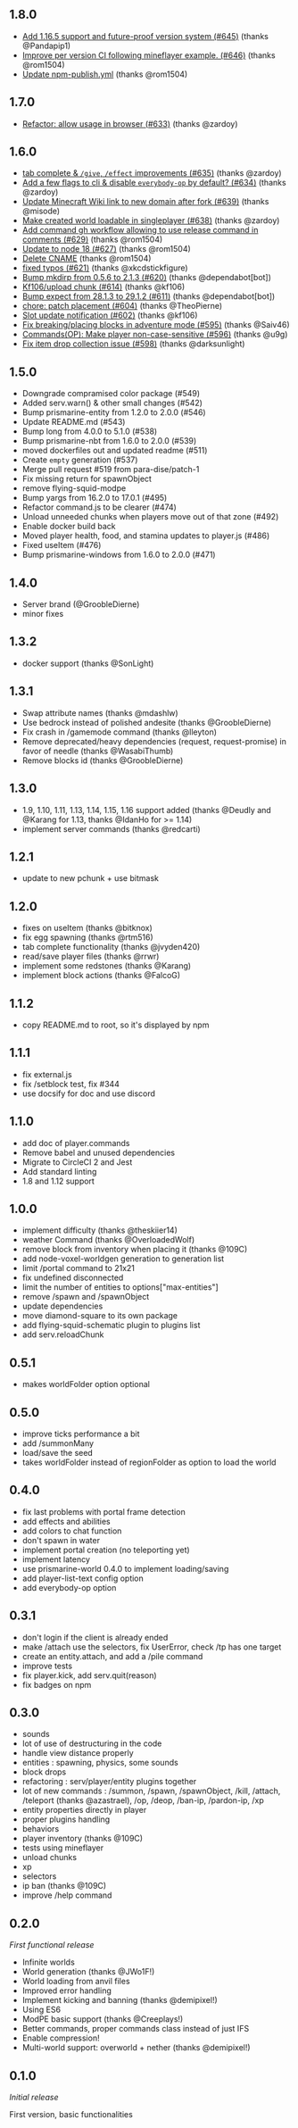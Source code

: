## 1.8.0
* [Add 1.16.5 support and future-proof version system (#645)](https://github.com/PrismarineJS/flying-squid/commit/f776de84b0570d0107efe9a889b32bb9b151d494) (thanks @Pandapip1)
* [Improve per version CI following mineflayer example. (#646)](https://github.com/PrismarineJS/flying-squid/commit/98fc4546f3d785fbdb230998018e978993575d43) (thanks @rom1504)
* [Update npm-publish.yml](https://github.com/PrismarineJS/flying-squid/commit/05de798772c74ef4841e09a723652f95b3b773e9) (thanks @rom1504)

## 1.7.0
* [Refactor: allow usage in browser (#633)](https://github.com/PrismarineJS/flying-squid/commit/768b69b5cdd3569d31a6ab1b1c00f5d41f69b897) (thanks @zardoy)

## 1.6.0
* [tab complete & `/give`, `/effect` improvements (#635)](https://github.com/PrismarineJS/flying-squid/commit/2c1bc4628eebe04eab6f1636d4e90f199fb5fb19) (thanks @zardoy)
* [Add a few flags to cli & disable `everybody-op` by default? (#634)](https://github.com/PrismarineJS/flying-squid/commit/9e3fafd5aba90e6d4eaf0dcef8e6ed9b529c7073) (thanks @zardoy)
* [Update Minecraft Wiki link to new domain after fork (#639)](https://github.com/PrismarineJS/flying-squid/commit/cb3cfd071b8d66a03d7db0d365dfca112be22305) (thanks @misode)
* [Make created world loadable in singleplayer (#638)](https://github.com/PrismarineJS/flying-squid/commit/37bb939fbabf4d81bca39a9a6a4ce2a67fddfd15) (thanks @zardoy)
* [Add command gh workflow allowing to use release command in comments (#629)](https://github.com/PrismarineJS/flying-squid/commit/2113acf3129bee44e68e0ad3b0014a8fb4325745) (thanks @rom1504)
* [Update to node 18 (#627)](https://github.com/PrismarineJS/flying-squid/commit/1112ec7bce2ea9091c10248ff53dfbbc260c7040) (thanks @rom1504)
* [Delete CNAME](https://github.com/PrismarineJS/flying-squid/commit/1158513f782b41a25a9ff5859495b6d2be4d31f0) (thanks @rom1504)
* [fixed typos (#621)](https://github.com/PrismarineJS/flying-squid/commit/3336120afb83a3f52ade447b5adaa162f3fb40c1) (thanks @xkcdstickfigure)
* [Bump mkdirp from 0.5.6 to 2.1.3 (#620)](https://github.com/PrismarineJS/flying-squid/commit/0f9687f973767789fcb996f36eca7a0e5746723b) (thanks @dependabot[bot])
* [Kf106/upload chunk (#614)](https://github.com/PrismarineJS/flying-squid/commit/353a6fc5aa1fd8c970bb259fc7ff9344b25ee433) (thanks @kf106)
* [Bump expect from 28.1.3 to 29.1.2 (#611)](https://github.com/PrismarineJS/flying-squid/commit/f35481145e3dde3ce0ba3b956e915bd25e626454) (thanks @dependabot[bot])
* [chore: patch placement (#604)](https://github.com/PrismarineJS/flying-squid/commit/2eea573728f0b1e8e8fee06c71ffb41e1b765054) (thanks @TheoPierne)
* [Slot update notification (#602)](https://github.com/PrismarineJS/flying-squid/commit/16d712d5e45a4fc33851bc239dc6c1b034002dae) (thanks @kf106)
* [Fix breaking/placing blocks in adventure mode (#595)](https://github.com/PrismarineJS/flying-squid/commit/a4ea2bec9db6f97cf5dd5f992c7b78f9845b3ad9) (thanks @Saiv46)
* [Commands(OP): Make player non-case-sensitive (#596)](https://github.com/PrismarineJS/flying-squid/commit/e271ee25ee0be1fd4fa7a4c16278554495ffb32d) (thanks @u9g)
* [Fix item drop collection issue (#598)](https://github.com/PrismarineJS/flying-squid/commit/349f3940e6740becb53a556b1b54a3a1358f31cf) (thanks @darksunlight)

## 1.5.0
* Downgrade compramised color package (#549)
* Added serv.warn() & other small changes (#542)
* Bump prismarine-entity from 1.2.0 to 2.0.0 (#546)
* Update README.md (#543)
* Bump long from 4.0.0 to 5.1.0 (#538)
* Bump prismarine-nbt from 1.6.0 to 2.0.0 (#539)
* moved dockerfiles out and updated readme (#511)
* Create `empty` generation (#537)
* Merge pull request #519 from para-dise/patch-1
* Fix missing return for spawnObject
* remove flying-squid-modpe
* Bump yargs from 16.2.0 to 17.0.1 (#495)
* Refactor command.js to be clearer (#474)
* Unload unneeded chunks when players move out of that zone (#492)
* Enable docker build back
* Moved player health, food, and stamina updates to player.js (#486)
* Fixed useItem (#476)
* Bump prismarine-windows from 1.6.0 to 2.0.0 (#471)

## 1.4.0
* Server brand (@GroobleDierne)
* minor fixes

## 1.3.2
* docker support (thanks @SonLight)

## 1.3.1
* Swap attribute names (thanks @mdashlw)
* Use bedrock instead of polished andesite (thanks @GroobleDierne)
* Fix crash in /gamemode command (thanks @lleyton)
* Remove deprecated/heavy dependencies (request, request-promise) in favor of needle (thanks @WasabiThumb)
* Remove blocks id (thanks @GroobleDierne)

## 1.3.0

* 1.9, 1.10, 1.11, 1.13, 1.14, 1.15, 1.16 support added (thanks @Deudly and @Karang for 1.13, thanks @IdanHo for >= 1.14)
* implement server commands (thanks @redcarti)

## 1.2.1

* update to new pchunk + use bitmask

## 1.2.0

* fixes on useItem (thanks @bitknox)
* fix egg spawning (thanks @rtm516)
* tab complete functionality (thanks @jvyden420)
* read/save player files (thanks @rrwr)
* implement some redstones (thanks @Karang)
* implement block actions (thanks @FalcoG)

## 1.1.2

* copy README.md to root, so it's displayed by npm

## 1.1.1

* fix external.js
* fix /setblock test, fix #344
* use docsify for doc and use discord

## 1.1.0

* add doc of player.commands
* Remove babel and unused dependencies
* Migrate to CircleCI 2 and Jest
* Add standard linting
* 1.8 and 1.12 support

## 1.0.0

* implement difficulty (thanks @theskiier14)
* weather Command (thanks @OverloadedWolf)
* remove block from inventory when placing it (thanks @109C)
* add node-voxel-worldgen generation to generation list
* limit /portal command to 21x21
* fix undefined disconnected
* limit the number of entities to options["max-entities"]
* remove /spawn and /spawnObject
* update dependencies
* move diamond-square to its own package
* add flying-squid-schematic plugin to plugins list
* add serv.reloadChunk

## 0.5.1

* makes worldFolder option optional

## 0.5.0

* improve ticks performance a bit
* add /summonMany
* load/save the seed
* takes worldFolder instead of regionFolder as option to load the world

## 0.4.0

* fix last problems with portal frame detection
* add effects and abilities
* add colors to chat function
* don't spawn in water
* implement portal creation (no teleporting yet)
* implement latency
* use prismarine-world 0.4.0 to implement loading/saving
* add player-list-text config option
* add everybody-op option

## 0.3.1

 * don't login if the client is already ended
 * make /attach use the selectors, fix UserError, check /tp has one target
 * create an entity.attach, and add a /pile command
 * improve tests
 * fix player.kick, add serv.quit(reason)
 * fix badges on npm

## 0.3.0

* sounds
* lot of use of destructuring in the code
* handle view distance properly
* entities : spawning, physics, some sounds
* block drops
* refactoring : serv/player/entity plugins together
* lot of new commands : 
/summon, /spawn, /spawnObject, /kill, /attach, /teleport (thanks @azastrael), /op, /deop, /ban-ip, /pardon-ip, /xp
* entity properties directly in player
* proper plugins handling
* behaviors
* player inventory (thanks @109C)
* tests using mineflayer
* unload chunks
* xp
* selectors
* ip ban (thanks @109C)
* improve /help command

## 0.2.0
*First functional release*

* Infinite worlds
* World generation (thanks @JWo1F!)
* World loading from anvil files
* Improved error handling
* Implement kicking and banning (thanks @demipixel!)
* Using ES6
* ModPE basic support (thanks @Creeplays!)
* Better commands, proper commands class instead of just IFS
* Enable compression!
* Multi-world support: overworld + nether (thanks @demipixel!)

## 0.1.0
*Initial release*

First version, basic functionalities